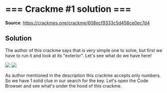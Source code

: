 # === Crackme #1 solution ===

**Source**: https://crackmes.one/crackme/608ecf9333c5d458ce0ec7d4

## Solution

The author of this crackme says that is very simple one to solve, but first we have to run it and look at its "exterior". Let's see what do we have here!

<img src = "https://github.com/Marco888Space/Reverse-Engineering-crackmes-with-Ghidra/blob/main/solutions/crackme_1/1.PNG">
<img src = "https://github.com/Marco888Space/Reverse-Engineering-crackmes-with-Ghidra/blob/main/solutions/crackme_1/2.PNG">

As author mentioned in the description this crackme accepts only numbers. So we have 1 solid clue in our search for the key. Let's open the Code Browser and see what's under the hood of this crackme.
